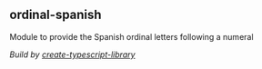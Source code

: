 ## ordinal-spanish
Module to provide the Spanish ordinal letters following a numeral

*Build by [create-typescript-library](https://github.com/ryancat/create-typescript-library)*